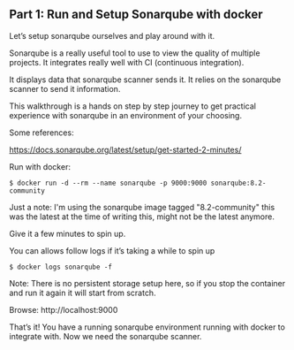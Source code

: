 ## Part 1: Run and Setup Sonarqube with docker

Let’s setup sonarqube ourselves and play around with it.

Sonarqube is a really useful tool to use to view the quality of multiple projects. It integrates really well with CI (continuous integration). 

It displays data that sonarqube scanner sends it. It relies on the sonarqube scanner to send it information.

This walkthrough is a hands on step by step journey to get practical experience with sonarqube in an environment of your choosing.

Some references:

https://docs.sonarqube.org/latest/setup/get-started-2-minutes/


Run with docker:

```
$ docker run -d --rm --name sonarqube -p 9000:9000 sonarqube:8.2-community
```

Just a note: I'm using the sonarqube image tagged "8.2-community" this was the latest at the time of writing this, might not be the latest anymore.

Give it a few minutes to spin up.

You can allows follow logs if it’s taking a while to spin up 

```
$ docker logs sonarqube -f
```

Note: There is no persistent storage setup here, so if you stop the container and run it again it will start from scratch.

Browse:
http://localhost:9000

That’s it! You have a running sonarqube environment running with docker to integrate with. Now we need the sonarqube scanner.


